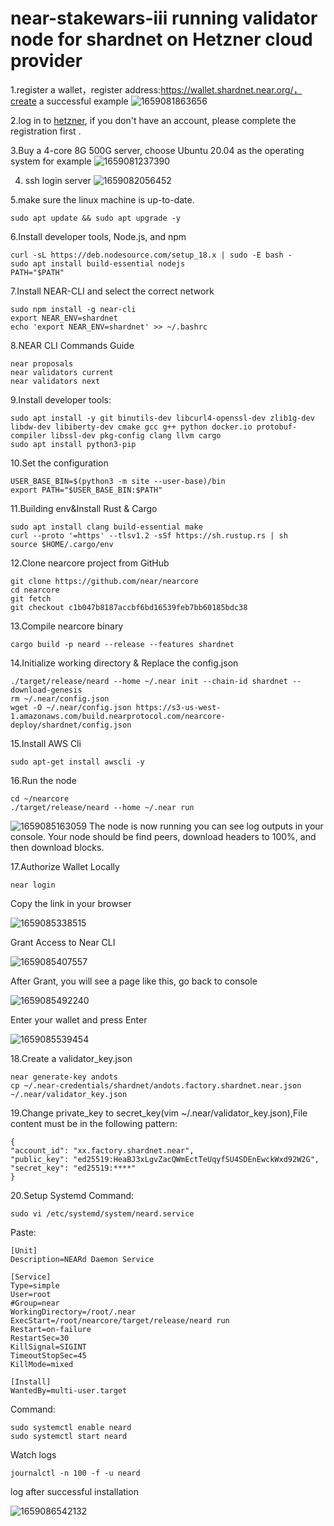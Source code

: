 # near-stakewars-iii running validator node for shardnet on Hetzner cloud provider
1.register a wallet，register address:https://wallet.shardnet.near.org/，create a successful example
![1659081863656](https://user-images.githubusercontent.com/100293899/181713743-fb0c0015-7e58-4e7b-b4a4-b15f0237377c.png)


2.log in to <a href="https://accounts.hetzner.com/login">hetzner</a>, if you don't have an account, please complete the registration first .

3.Buy a 4-core 8G 500G server, choose Ubuntu 20.04 as the operating system for example
![1659081237390](https://user-images.githubusercontent.com/100293899/181713065-d2f16500-455c-4419-8d1c-935e22a12039.png)

4. ssh login server
![1659082056452](https://user-images.githubusercontent.com/100293899/181714223-cc660cc0-b28d-4781-9e16-49c54d208b84.png)

5.make sure the linux machine is up-to-date.
```
sudo apt update && sudo apt upgrade -y
```

6.Install developer tools, Node.js, and npm
```
curl -sL https://deb.nodesource.com/setup_18.x | sudo -E bash -  
sudo apt install build-essential nodejs
PATH="$PATH"
```

7.Install NEAR-CLI and select the correct network
```
sudo npm install -g near-cli
export NEAR_ENV=shardnet
echo 'export NEAR_ENV=shardnet' >> ~/.bashrc
```

8.NEAR CLI Commands Guide
```
near proposals
near validators current
near validators next
```

9.Install developer tools:
```
sudo apt install -y git binutils-dev libcurl4-openssl-dev zlib1g-dev libdw-dev libiberty-dev cmake gcc g++ python docker.io protobuf-compiler libssl-dev pkg-config clang llvm cargo
sudo apt install python3-pip
```

10.Set the configuration
```
USER_BASE_BIN=$(python3 -m site --user-base)/bin
export PATH="$USER_BASE_BIN:$PATH"
```

11.Building env&Install Rust & Cargo
```
sudo apt install clang build-essential make
curl --proto '=https' --tlsv1.2 -sSf https://sh.rustup.rs | sh
source $HOME/.cargo/env
```

12.Clone nearcore project from GitHub
```
git clone https://github.com/near/nearcore
cd nearcore
git fetch
git checkout c1b047b8187accbf6bd16539feb7bb60185bdc38
```

13.Compile nearcore binary
```
cargo build -p neard --release --features shardnet
```

14.Initialize working directory & Replace the config.json
```
./target/release/neard --home ~/.near init --chain-id shardnet --download-genesis
rm ~/.near/config.json
wget -O ~/.near/config.json https://s3-us-west-1.amazonaws.com/build.nearprotocol.com/nearcore-deploy/shardnet/config.json
```

15.Install AWS Cli
```
sudo apt-get install awscli -y
```

16.Run the node
```
cd ~/nearcore
./target/release/neard --home ~/.near run
```
![1659085163059](https://user-images.githubusercontent.com/100293899/181723959-a0619ad6-4a1b-49c4-81e7-ce65449a91e4.png)
The node is now running you can see log outputs in your console. Your node should be find peers, download headers to 100%, and then download blocks.

17.Authorize Wallet Locally
```
near login
```
Copy the link in your browser

![1659085338515](https://user-images.githubusercontent.com/100293899/181724513-ca3952e9-1a9d-4342-9749-0ec557314176.png)

Grant Access to Near CLI

![1659085407557](https://user-images.githubusercontent.com/100293899/181724854-f5aaaaa5-3b83-4e41-a438-dae6ae1d0a9a.png)

After Grant, you will see a page like this, go back to console

![1659085492240](https://user-images.githubusercontent.com/100293899/181724974-37119df0-8287-4da2-9e93-cab7bb34ee05.png)

 Enter your wallet and press Enter
 
 ![1659085539454](https://user-images.githubusercontent.com/100293899/181725130-1868b552-dd3b-4200-a2c0-6c0e55f02b61.png)
 
 18.Create a validator_key.json
 ```
 near generate-key andots
 cp ~/.near-credentials/shardnet/andots.factory.shardnet.near.json ~/.near/validator_key.json
 ```
 
 19.Change private_key to secret_key(vim ~/.near/validator_key.json),File content must be in the following pattern:
  ```
  {
  "account_id": "xx.factory.shardnet.near",
  "public_key": "ed25519:HeaBJ3xLgvZacQWmEctTeUqyfSU4SDEnEwckWxd92W2G",
  "secret_key": "ed25519:****"
 }
  ```

20.Setup Systemd Command:
 ```
sudo vi /etc/systemd/system/neard.service
 ```
 Paste:
  ```
 [Unit]
Description=NEARd Daemon Service

[Service]
Type=simple
User=root
#Group=near
WorkingDirectory=/root/.near
ExecStart=/root/nearcore/target/release/neard run
Restart=on-failure
RestartSec=30
KillSignal=SIGINT
TimeoutStopSec=45
KillMode=mixed

[Install]
WantedBy=multi-user.target
 ```
 Command:
  ```
  sudo systemctl enable neard
  sudo systemctl start neard
  ```
  
 Watch logs
```
journalctl -n 100 -f -u neard
```
log after successful installation

![1659086542132](https://user-images.githubusercontent.com/100293899/181728436-9d175e46-622c-4539-8e05-71adde3376d2.png)
